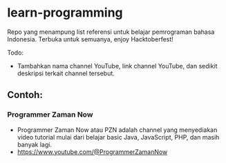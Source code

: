 # learn-programming

Repo yang menampung list referensi untuk belajar pemrograman bahasa Indonesia. Terbuka untuk semuanya, enjoy Hacktoberfest!

Todo:
- Tambahkan nama channel YouTube, link channel YouTube, dan sedikit deskripsi terkait channel tersebut.

## Contoh:

### Programmer Zaman Now
- Programmer Zaman Now atau PZN adalah channel yang menyediakan video tutorial mulai dari belajar basic Java, JavaScript, PHP, dan masih banyak lagi.
- https://www.youtube.com/@ProgrammerZamanNow
